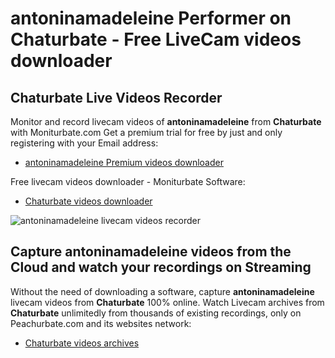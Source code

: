 # antoninamadeleine Performer on Chaturbate - Free LiveCam videos downloader

## Chaturbate Live Videos Recorder

Monitor and record livecam videos of **antoninamadeleine** from **Chaturbate** with Moniturbate.com
Get a premium trial for free by just and only registering with your Email address:
* [antoninamadeleine Premium videos downloader](https://moniturbate.com/request-demo-licence-key.html)

Free livecam videos downloader - Moniturbate Software:
* [Chaturbate videos downloader](https://moniturbate.com/moniturbate-download-software.html)

![antoninamadeleine livecam videos recorder](https://peachurnet.com/templates/moniturbate-software.png)


## Capture antoninamadeleine videos from the Cloud and watch your recordings on Streaming

Without the need of downloading a software, capture **antoninamadeleine** livecam videos from **Chaturbate** 100% online.
Watch Livecam archives from **Chaturbate** unlimitedly from thousands of existing recordings, only on Peachurbate.com and its websites network:
* [Chaturbate videos archives](https://peachurnet.com/)